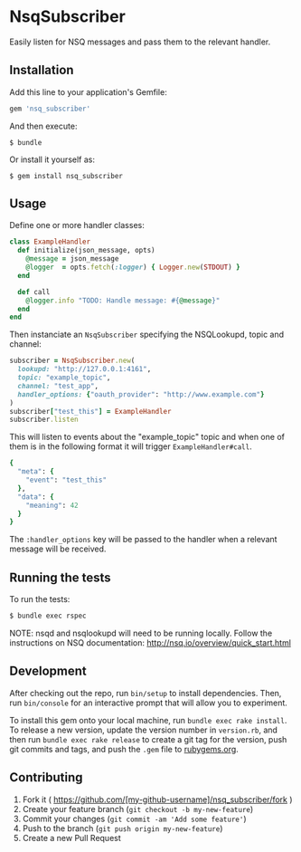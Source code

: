 # NsqSubscriber

Easily listen for NSQ messages and pass them to the relevant handler.

## Installation

Add this line to your application's Gemfile:

```ruby
gem 'nsq_subscriber'
```

And then execute:

    $ bundle

Or install it yourself as:

    $ gem install nsq_subscriber

## Usage

Define one or more handler classes:

```ruby
class ExampleHandler
  def initialize(json_message, opts)
    @message = json_message
    @logger  = opts.fetch(:logger) { Logger.new(STDOUT) }
  end

  def call
    @logger.info "TODO: Handle message: #{@message}"
  end
end
```

Then instanciate an `NsqSubscriber` specifying the NSQLookupd, topic and channel:

```ruby
subscriber = NsqSubscriber.new(
  lookupd: "http://127.0.0.1:4161",
  topic: "example_topic",
  channel: "test_app",
  handler_options: {"oauth_provider": "http://www.example.com"}
)
subscriber["test_this"] = ExampleHandler
subscriber.listen
```

This will listen to events about the "example_topic" topic and when one of them
is in the following format it will trigger `ExampleHandler#call`.

```ruby
{
  "meta": {
    "event": "test_this"
  },
  "data": {
    "meaning": 42
  }
}
```

The `:handler_options` key will be passed to the handler when a relevant message
will be received.

## Running the tests

To run the tests:

```bash
$ bundle exec rspec
```

NOTE: nsqd and nsqlookupd will need to be running locally. Follow the instructions on NSQ documentation: http://nsq.io/overview/quick_start.html

## Development

After checking out the repo, run `bin/setup` to install dependencies. Then, run `bin/console` for an interactive prompt that will allow you to experiment.

To install this gem onto your local machine, run `bundle exec rake install`. To release a new version, update the version number in `version.rb`, and then run `bundle exec rake release` to create a git tag for the version, push git commits and tags, and push the `.gem` file to [rubygems.org](https://rubygems.org).

## Contributing

1. Fork it ( https://github.com/[my-github-username]/nsq_subscriber/fork )
2. Create your feature branch (`git checkout -b my-new-feature`)
3. Commit your changes (`git commit -am 'Add some feature'`)
4. Push to the branch (`git push origin my-new-feature`)
5. Create a new Pull Request
